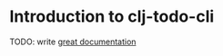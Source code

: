 # Introduction to clj-todo-cli

TODO: write [great documentation](http://jacobian.org/writing/what-to-write/)
